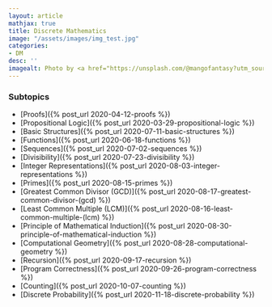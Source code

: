 ```yaml
---
layout: article
mathjax: true
title: Discrete Mathematics
image: "/assets/images/img_test.jpg"
categories:
- DM
desc: '' 
imagealt: Photo by <a href="https://unsplash.com/@mangofantasy?utm_source=unsplash&utm_medium=referral&utm_content=creditCopyText">Tim Johnson</a> on <a href="https://unsplash.com/s/photos/logic?utm_source=unsplash&utm_medium=referral&utm_content=creditCopyText">Unsplash</a>
---
```


### Subtopics
- [Proofs]({% post_url 2020-04-12-proofs %})
- [Propositional Logic]({% post_url 2020-03-29-propositional-logic %})
- [Basic Structures]({% post_url 2020-07-11-basic-structures %})
- [Functions]({% post_url 2020-06-18-functions %})
- [Sequences]({% post_url 2020-07-02-sequences %})
- [Divisibility]({% post_url 2020-07-23-divisibility %})
- [Integer Representations]({% post_url 2020-08-03-integer-representations %})
- [Primes]({% post_url 2020-08-15-primes %})
- [Greatest Common Divisor (GCD)]({% post_url 2020-08-17-greatest-common-divisor-(gcd) %})
- [Least Common Multiple (LCM)]({% post_url 2020-08-16-least-common-multiple-(lcm) %})
- [Principle of Mathematical Induction]({% post_url 2020-08-30-principle-of-mathematical-induction %})
- [Computational Geometry]({% post_url 2020-08-28-computational-geometry %})
- [Recursion]({% post_url 2020-09-17-recursion %})
- [Program Correctness]({% post_url 2020-09-26-program-correctness %})
- [Counting]({% post_url 2020-10-07-counting %})
- [Discrete Probability]({% post_url 2020-11-18-discrete-probability %})
